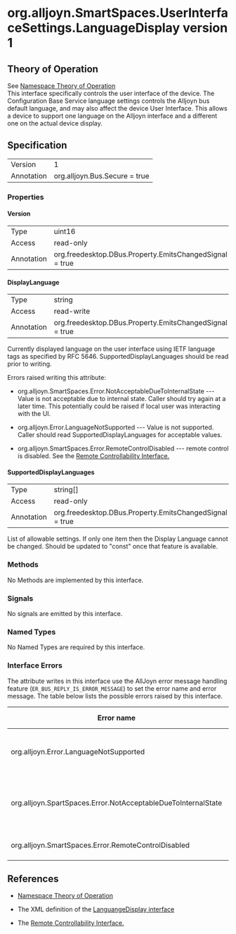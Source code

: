 # org.alljoyn.SmartSpaces.UserInterfaceSettings.LanguageDisplay version 1

## Theory of Operation

See [Namespace Theory of Operation](theory-of-operation)  
This interface specifically controls the user interface of the device.  The 
Configuration Base Service language settings controls the Alljoyn bus default
language, and may also affect the device User Interface.  This allows a device 
to support one language on the Alljoyn interface and a different one on the 
actual device display.

## Specification

|                       |                                                                       |
|-----------------------|-----------------------------------------------------------------------|
| Version               | 1                                                                     |
| Annotation            | org.alljoyn.Bus.Secure = true                                         |

### Properties

#### Version

|                       |                                                                       |
|-----------------------|-----------------------------------------------------------------------|
| Type                  | uint16                                                                |
| Access                | read-only                                                             |
| Annotation            | org.freedesktop.DBus.Property.EmitsChangedSignal = true               |


#### DisplayLanguage

|                       |                                                                       |
|-----------------------|-----------------------------------------------------------------------|
| Type                  | string                                                                |
| Access                | read-write                                                            |
| Annotation            | org.freedesktop.DBus.Property.EmitsChangedSignal = true               |

Currently displayed language on the user interface using IETF language tags as
specified by RFC 5646.  SupportedDisplayLanguages should be read prior to 
writing.

Errors raised writing this attribute:

* org.alljoyn.SmartSpaces.Error.NotAcceptableDueToInternalState 
--- Value is not acceptable due to internal state.  Caller should try again at a 
later time.  This potentially could be raised if local user was interacting with 
the UI.

* org.alljoyn.Error.LanguageNotSupported --- Value is not supported.  Caller 
should read SupportedDisplayLanguages for acceptable values.

* org.alljoyn.SmartSpaces.Error.RemoteControlDisabled --- remote control is 
disabled.   See the [Remote Controllability Interface.](../org.alljoyn.SmartSpaces.Operation/RemoteControllability-v1)


#### SupportedDisplayLanguages

|                       |                                                                       |
|-----------------------|-----------------------------------------------------------------------|
| Type                  | string[]                                                              |
| Access                | read-only                                                             |
| Annotation            | org.freedesktop.DBus.Property.EmitsChangedSignal = true               |

List of allowable settings.  If only one item then the Display Language
cannot be changed.  Should be updated to "const" once that feature is available.


### Methods

No Methods are implemented by this interface.

### Signals

No signals are emitted by this interface.

### Named Types

No Named Types are required by this interface.

### Interface Errors

The attribute writes in this interface use the AllJoyn error message handling 
feature (`ER_BUS_REPLY_IS_ERROR_MESSAGE`) to set the error name and error 
message. The table below lists the possible errors raised by this interface.

| Error name                                                                  | Error message                                 |
|-----------------------------------------------------------------------------|-----------------------------------------------|
| org.alljoyn.Error.LanguageNotSupported                    | The language specified is not supported                           |
| org.alljoyn.SpartSpaces.Error.NotAcceptableDueToInternalState | The value is not acceptable due to internal state |
| org.alljoyn.SmartSpaces.Error.RemoteControlDisabled           | Remote control disabled |


## References

* [Namespace Theory of Operation](theory-of-operation)

* The XML definition of the [LanguangeDisplay interface](LanguageDisplay-v1.xml)

* The [Remote Controllability Interface.](../org.alljoyn.SmartSpaces.Operation/RemoteControllability-v1)
